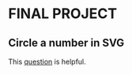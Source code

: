 # FINAL PROJECT

## Circle a number in SVG
This [question](https://stackoverflow.com/questions/30970618/generating-number-circles-in-svg-how-to-centre-the-text) is helpful.
